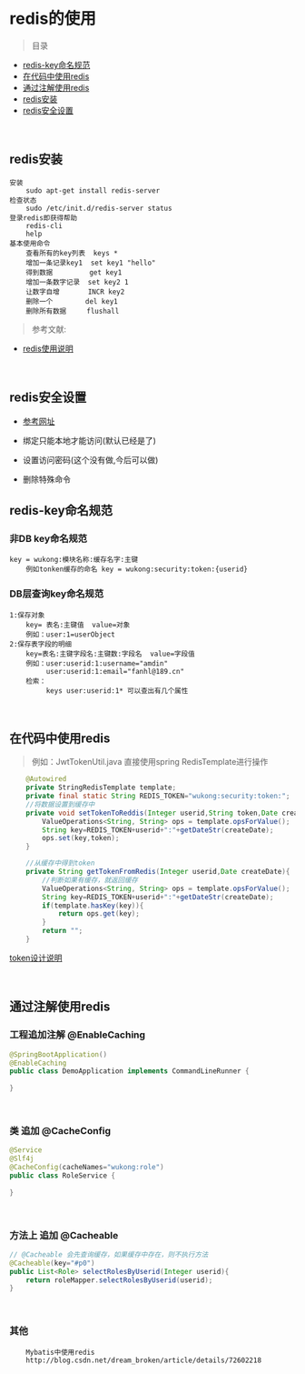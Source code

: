 # redis的使用

> 目录

* [redis-key命名规范](#redis-key命名规范)
* [在代码中使用redis](#在代码中使用redis)
* [通过注解使用redis](#通过注解使用redis)
* [redis安装](#redis安装)
* [redis安全设置](#redis安全设置)
    
<br>   


## redis安装

    安装
        sudo apt-get install redis-server
    检查状态
        sudo /etc/init.d/redis-server status
    登录redis即获得帮助
        redis-cli
        help    
    基本使用命令
        查看所有的key列表  keys *
        增加一条记录key1  set key1 "hello"
        得到数据         get key1
        增加一条数字记录  set key2 1
        让数字自增       INCR key2
        删除一个        del key1   
        删除所有数据     flushall
        

> 参考文献:
        
* [redis使用说明](https://www.cnblogs.com/zongfa/p/7808807.html  "打开网页") 


<br>

## redis安全设置

* [参考网址](https://blog.csdn.net/u011574239/article/details/78892174)

* 绑定只能本地才能访问(默认已经是了)
* 设置访问密码(这个没有做,今后可以做)
* 删除特殊命令


    
## redis-key命名规范

### 非DB key命名规范

    key = wukong:模块名称:缓存名字:主键
        例如tonken缓存的命名 key = wukong:security:token:{userid}
        
### DB层查询key命名规范

    1:保存对象
        key= 表名:主键值  value=对象
        例如：user:1=userObject     
    2:保存表字段的明细
        key=表名:主键字段名:主键数:字段名  value=字段值
        例如：user:userid:1:username="amdin"
             user:userid:1:email="fanhl@189.cn"
        检索：
             keys user:userid:1* 可以查出有几个属性
      
       
<br>             
                  
## 在代码中使用redis

>例如：JwtTokenUtil.java 直接使用spring RedisTemplate进行操作

```java
    @Autowired
    private StringRedisTemplate template;
    private final static String REDIS_TOKEN="wukong:security:token:";
    //将数据设置到缓存中
    private void setTokenToReddis(Integer userid,String token,Date createDate){
        ValueOperations<String, String> ops = template.opsForValue();
        String key=REDIS_TOKEN+userid+":"+getDateStr(createDate);
        ops.set(key,token);
    }

    //从缓存中得到token
    private String getTokenFromRedis(Integer userid,Date createDate){
        //判断如果有缓存，就返回缓存
        ValueOperations<String, String> ops = template.opsForValue();
        String key=REDIS_TOKEN+userid+":"+getDateStr(createDate);
        if(template.hasKey(key)){
            return ops.get(key);
        }
        return "";
    }

```
[token设计说明](token.md)<br>

<br>

##  通过注解使用redis



### 工程追加注解 @EnableCaching

```java
@SpringBootApplication()
@EnableCaching
public class DemoApplication implements CommandLineRunner {
    
}
```
<br>

### 类 追加 @CacheConfig

```java
@Service
@Slf4j
@CacheConfig(cacheNames="wukong:role")
public class RoleService {
    
}
```
<br>

### 方法上 追加 @Cacheable

```java
// @Cacheable 会先查询缓存，如果缓存中存在，则不执行方法
@Cacheable(key="#p0")
public List<Role> selectRolesByUserid(Integer userid){
    return roleMapper.selectRolesByUserid(userid);
}
```
<br>

### 其他

        Mybatis中使用redis        
        http://blog.csdn.net/dream_broken/article/details/72602218 


<br>

       